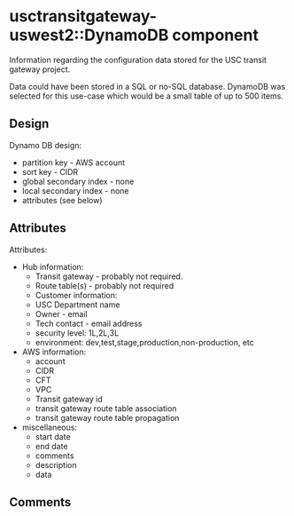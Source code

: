 # usctransitgateway-uswest2::DynamoDB component
Information regarding the configuration data stored for the USC transit gateway project.  

Data could have been stored in a SQL or no-SQL database.  DynamoDB was selected for this use-case which would be a small table of up to 500 items.


## Design
Dynamo DB design:
- partition key - AWS account
- sort key - CIDR
- global secondary index - none
- local secondary index - none
- attributes (see below)

## Attributes
Attributes:
- Hub information:
  - Transit gateway - probably not required.  
  - Route table(s) - probably not required
  - Customer information:
  - USC Department name
  - Owner - email
  - Tech contact - email address
  - security level: 1L,2L,3L
  - environment: dev,test,stage,production,non-production, etc
- AWS information:
  - account
  - CIDR
  - CFT
  - VPC
  - Transit gateway id 
  - transit gateway route table association
  - transit gateway route table propagation
- miscellaneous:
  - start date
  - end date
  - comments
  - description
  - data

## Comments
